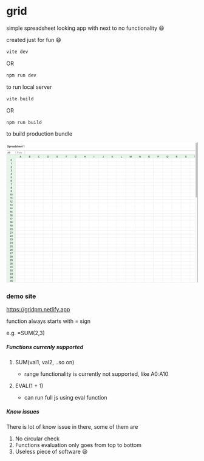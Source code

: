 # grid
simple spreadsheet looking app with next to no functionality 😆 

created just for fun 😄


```bash
vite dev
```
OR
```bash
npm run dev
```
to run local server

```bash
vite build
```
OR

```bash
npm run build
```
to build production bundle

![Grid, the simple spreadsheet lookalike](/misc/spreadsheet_1.png)


### demo site
<a href="hhttps://gridpm.netlify.app/" target="_blank">https://gridpm.netlify.app</a>


function always starts with = sign

e.g. =SUM(2,3)

##### Functions currenly supported

1. SUM(val1, val2, ..so on)
    - range functionality is currently not supported, like A0:A10

2. EVAL(1 + 1)
    - can run full js using eval function


##### Know issues
There is lot of know issue in there, some of them are

1. No circular check
2. Functions evaluation only goes from top to bottom
3. Useless piece of software 😆 



